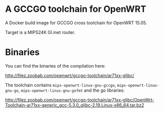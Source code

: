 A GCCGO toolchain for OpenWRT
=============================

A Docker build image for GCCGO cross toolchain for OpenWRT 15.05.

Target is a MIPS24K Gl.inet router.

Binaries
========

You can find the binaries of the compilation here:

http://filez.zoobab.com/openwrt/gccgo-toolchain/ar71xx-glibc/

The toolchain contains `mips-openwrt-linux-gnu-gccgo`, `mips-openwrt-linux-gnu-go`, `mips-openwrt-linux-gnu-gofmt` and the go libraries:

http://filez.zoobab.com/openwrt/gccgo-toolchain/ar71xx-glibc/OpenWrt-Toolchain-ar71xx-generic_gcc-5.3.0_glibc-2.19.Linux-x86_64.tar.bz2
